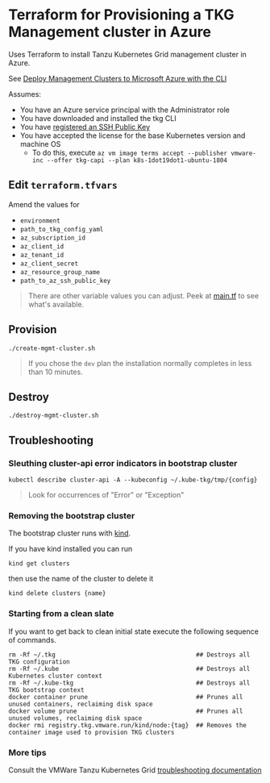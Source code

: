 # Terraform for Provisioning a TKG Management cluster in Azure

Uses Terraform to install Tanzu Kubernetes Grid management cluster in Azure.

See [Deploy Management Clusters to Microsoft Azure with the CLI](https://docs.vmware.com/en/VMware-Tanzu-Kubernetes-Grid/1.2/vmware-tanzu-kubernetes-grid-12/GUID-mgmt-clusters-azure-cli.html)

Assumes:

* You have an Azure service principal with the Administrator role
* You have downloaded and installed the tkg CLI
* You have [registered an SSH Public Key](https://docs.vmware.com/en/VMware-Tanzu-Kubernetes-Grid/1.2/vmware-tanzu-kubernetes-grid-12/GUID-mgmt-clusters-azure.html#ssh-key)
* You have accepted the license for the base Kubernetes version and machine OS
  * To do this, execute `az vm image terms accept --publisher vmware-inc --offer tkg-capi --plan k8s-1dot19dot1-ubuntu-1804`
   
## Edit `terraform.tfvars`

Amend the values for

* `environment`
* `path_to_tkg_config_yaml`
* `az_subscription_id`
* `az_client_id`
* `az_tenant_id`
* `az_client_secret`
* `az_resource_group_name`
* `path_to_az_ssh_public_key`

> There are other variable values you can adjust. Peek at [main.tf](main.tf) to see what's available.

## Provision

```
./create-mgmt-cluster.sh
```

> If you chose the `dev` plan the installation normally completes in less than 10 minutes.

## Destroy

```
./destroy-mgmt-cluster.sh
```

## Troubleshooting

### Sleuthing cluster-api error indicators in bootstrap cluster

```
kubectl describe cluster-api -A --kubeconfig ~/.kube-tkg/tmp/{config}
```
> Look for occurrences of "Error" or "Exception"

### Removing the bootstrap cluster

The bootstrap cluster runs with [kind](https://kind.sigs.k8s.io/docs/user/quick-start/).  

If you have kind installed you can run 

```
kind get clusters
```

then use the name of the cluster to delete it

```
kind delete clusters {name}
```

### Starting from a clean slate

If you want to get back to clean initial state execute the following sequence of commands.

```
rm -Rf ~/.tkg                                       ## Destroys all TKG configuration 
rm -Rf ~/.kube                                      ## Destroys all Kubernetes cluster context
rm -Rf ~/.kube-tkg                                  ## Destroys all TKG bootstrap context
docker container prune                              ## Prunes all unused containers, reclaiming disk space
docker volume prune                                 ## Prunes all unused volumes, reclaiming disk space
docker rmi registry.tkg.vmware.run/kind/node:{tag}  ## Removes the container image used to provision TKG clusters
```

### More tips

Consult the VMWare Tanzu Kubernetes Grid [troubleshooting documentation](https://docs.vmware.com/en/VMware-Tanzu-Kubernetes-Grid/1.2/vmware-tanzu-kubernetes-grid-12/GUID-troubleshooting-tkg-tips.html)